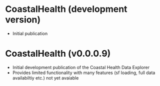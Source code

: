# CoastalHealth (development version)

* Initial publication


# CoastalHealth (v0.0.0.9)

* Initial development publication of the Coastal Health Data Explorer
* Provides limited functionality with many features (sf loading, full data availabiltiy etc.) not yet avaiable